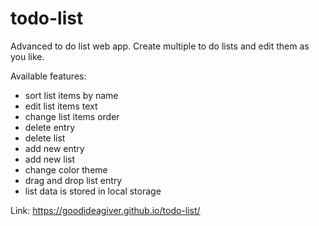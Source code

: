 # todo-list

Advanced to do list web app.
Create multiple to do lists and edit them as you like.

Available features:
- sort list items by name
- edit list items text
- change list items order
- delete entry
- delete list
- add new entry
- add new list
- change color theme
- drag and drop list entry
- list data is stored in local storage

Link: https://goodideagiver.github.io/todo-list/
